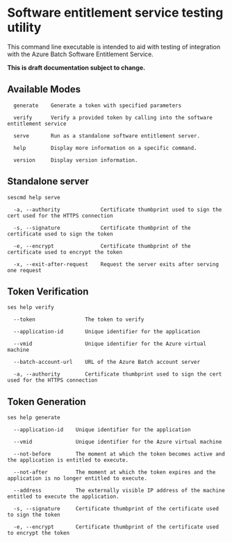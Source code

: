 # Software entitlement service testing utility

This command line executable is intended to aid with testing of integration with the Azure Batch Software Entitlement Service.

**This is draft documentation subject to change.**

## Available Modes

```
  generate    Generate a token with specified parameters

  verify      Verify a provided token by calling into the software entitlement service

  serve       Run as a standalone software entitlement server.

  help        Display more information on a specific command.

  version     Display version information.
```

## Standalone server

```
sescmd help serve

  -a, --authority             Certificate thumbprint used to sign the cert used for the HTTPS connection

  -s, --signature             Certificate thumbprint of the certificate used to sign the token

  -e, --encrypt               Certificate thumbprint of the certificate used to encrypt the token

  -x, --exit-after-request    Request the server exits after serving one request
```

## Token Verification

```
ses help verify

  --token                The token to verify

  --application-id       Unique identifier for the application

  --vmid                 Unique identifier for the Azure virtual machine

  --batch-account-url    URL of the Azure Batch account server

  -a, --authority        Certificate thumbprint used to sign the cert used for the HTTPS connection
```

## Token Generation

```
ses help generate

  --application-id    Unique identifier for the application

  --vmid              Unique identifier for the Azure virtual machine

  --not-before        The moment at which the token becomes active and the application is entitled to execute.

  --not-after         The moment at which the token expires and the application is no longer entitled to execute.

  --address           The externally visible IP address of the machine entitled to execute the application.

  -s, --signature     Certificate thumbprint of the certificate used to sign the token

  -e, --encrypt       Certificate thumbprint of the certificate used to encrypt the token
```

